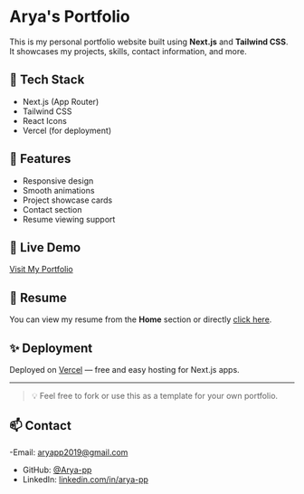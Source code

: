 # Arya's Portfolio

This is my personal portfolio website built using **Next.js** and **Tailwind CSS**. It showcases my projects, skills, contact information, and more.

## 🚀 Tech Stack

- Next.js (App Router)
- Tailwind CSS
- React Icons
- Vercel (for deployment)

## 📄 Features

- Responsive design
- Smooth animations
- Project showcase cards
- Contact section
- Resume viewing support

## 🔗 Live Demo

[Visit My Portfolio](https://my-portfolio-aryapps-projects.vercel.app)

## 📂 Resume

You can view my resume from the **Home** section or directly [click here](<./public/RESUME_ARYA_PP(2).pdf>).

## ✨ Deployment

Deployed on [Vercel](https://vercel.com/) — free and easy hosting for Next.js apps.

---

> 💡 Feel free to fork or use this as a template for your own portfolio.

## 📫 Contact

-Email: aryapp2019@gmail.com

- GitHub: [@Arya-pp](https://github.com/Arya-pp)
- LinkedIn: [linkedin.com/in/arya-pp](https://linkedin.com/in/arya-pp)
